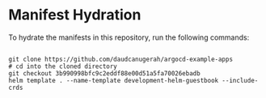 
# Manifest Hydration

To hydrate the manifests in this repository, run the following commands:

```shell

git clone https://github.com/daudcanugerah/argocd-example-apps
# cd into the cloned directory
git checkout 3b990998bfc9c2eddf88e00d51a5fa70026ebadb
helm template . --name-template development-helm-guestbook --include-crds
```